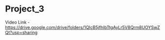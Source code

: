 # Project_3

Video Link - https://drive.google.com/drive/folders/1QIcB5jfhIbTtgAyLr5V8Qrm8UOYSwZQt?usp=sharing
